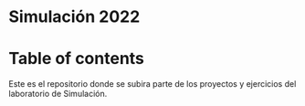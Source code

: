 # Simulación 2022
# Table of contents
Este es el repositorio donde se subira parte de los proyectos y ejercicios del laboratorio de Simulación.